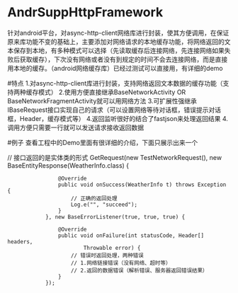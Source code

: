 # AndrSuppHttpFramework
针对android平台，对async-http-client网络库进行封装，使其方便调用，在保证原来库功能不变的基础上，主要添加对网络请求的本地缓存功能，将网络返回的文本保存到本地，有多种模式可以选择（先读取缓存后连接网络，先连接网络如果失败后获取缓存），下次没有网络或者没有到规定的时间不会去连接网络，而是直接用本地的缓存。（android网络缓存库）已经过测试可以直接用，有详细的demo

#特点
1.对async-http-client库进行封装，支持网络返回文本数据的缓存功能（支持两种缓存模式）
2.使用方便直接继承BaseNetworkActivity OR BaseNetworkFragmentActivity就可以用网络方法
3.可扩展性强继承IBaseRequest接口实现自己的请求（可以设置网络等待对话框，错误提示对话框，Header，缓存模式等）
4.返回监听很好的结合了fastjson来处理返回结果
4.调用方便只需要一行就可以发送请求接收返回数据

#例子
查看工程中的Demo里面有很详细的介绍，下面只展示出来一个

// 接口返回的是实体类的形式
		GetRequest(new TestNetworkRequest(),
				new BaseEntityResponse<WeatherInfo>(WeatherInfo.class) {

					@Override
					public void onSuccess(WeatherInfo t) throws Exception {
						// 正确的返回处理
						Log.e("", "succeed");
					}
				}, new BaseErrorListener(true, true, true) {

					@Override
					public void onFailure(int statusCode, Header[] headers,
							Throwable error) {
						// 错误时返回处理，两种错误
						// 1.网络链接错误（没有网络、超时等）
						// 2.返回的数据错误（解析错误、服务器返回错误结果）
					}
				});
